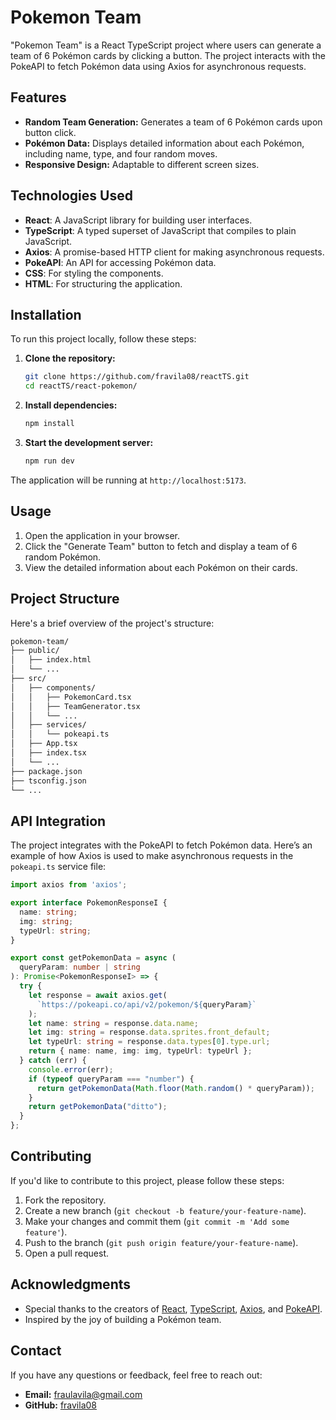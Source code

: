 # Pokemon Team

"Pokemon Team" is a React TypeScript project where users can generate a team of 6 Pokémon cards by clicking a button. The project interacts with the PokeAPI to fetch Pokémon data using Axios for asynchronous requests.

## Features

- **Random Team Generation:** Generates a team of 6 Pokémon cards upon button click.
- **Pokémon Data:** Displays detailed information about each Pokémon, including name, type, and four random moves.
- **Responsive Design:** Adaptable to different screen sizes.

## Technologies Used

- **React**: A JavaScript library for building user interfaces.
- **TypeScript**: A typed superset of JavaScript that compiles to plain JavaScript.
- **Axios**: A promise-based HTTP client for making asynchronous requests.
- **PokeAPI**: An API for accessing Pokémon data.
- **CSS**: For styling the components.
- **HTML**: For structuring the application.

## Installation

To run this project locally, follow these steps:

1. **Clone the repository:**

    ```bash
    git clone https://github.com/fravila08/reactTS.git
    cd reactTS/react-pokemon/
    ```

2. **Install dependencies:**

    ```bash
    npm install
    ```

3. **Start the development server:**

    ```bash
    npm run dev
    ```

The application will be running at `http://localhost:5173`.

## Usage

1. Open the application in your browser.
2. Click the "Generate Team" button to fetch and display a team of 6 random Pokémon.
3. View the detailed information about each Pokémon on their cards.

## Project Structure

Here's a brief overview of the project's structure:

```bash
pokemon-team/
├── public/
│   ├── index.html
│   └── ...
├── src/
│   ├── components/
│   │   ├── PokemonCard.tsx
│   │   ├── TeamGenerator.tsx
│   │   └── ...
│   ├── services/
│   │   └── pokeapi.ts
│   ├── App.tsx
│   ├── index.tsx
│   └── ...
├── package.json
├── tsconfig.json
└── ...
```

## API Integration

The project integrates with the PokeAPI to fetch Pokémon data. Here’s an example of how Axios is used to make asynchronous requests in the `pokeapi.ts` service file:

```typescript
import axios from 'axios';

export interface PokemonResponseI {
  name: string;
  img: string;
  typeUrl: string;
}

export const getPokemonData = async (
  queryParam: number | string
): Promise<PokemonResponseI> => {
  try {
    let response = await axios.get(
      `https://pokeapi.co/api/v2/pokemon/${queryParam}`
    );
    let name: string = response.data.name;
    let img: string = response.data.sprites.front_default;
    let typeUrl: string = response.data.types[0].type.url;
    return { name: name, img: img, typeUrl: typeUrl };
  } catch (err) {
    console.error(err);
    if (typeof queryParam === "number") {
      return getPokemonData(Math.floor(Math.random() * queryParam));
    }
    return getPokemonData("ditto");
  }
};
```

## Contributing

If you'd like to contribute to this project, please follow these steps:

1. Fork the repository.
2. Create a new branch (`git checkout -b feature/your-feature-name`).
3. Make your changes and commit them (`git commit -m 'Add some feature'`).
4. Push to the branch (`git push origin feature/your-feature-name`).
5. Open a pull request.

## Acknowledgments

- Special thanks to the creators of [React](https://reactjs.org/), [TypeScript](https://www.typescriptlang.org/), [Axios](https://axios-http.com/), and [PokeAPI](https://pokeapi.co/).
- Inspired by the joy of building a Pokémon team.

## Contact

If you have any questions or feedback, feel free to reach out:

- **Email:** [fraulavila@gmail.com](fraulavila@gmail.com)
- **GitHub:** [fravila08](https://github.com/fravila08)
